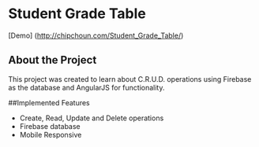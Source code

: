 # Student Grade Table 
[Demo] (http://chipchoun.com/Student_Grade_Table/)

## About the Project

This project was created to learn about C.R.U.D. operations using Firebase as the database and AngularJS for functionality.

##Implemented Features

- Create, Read, Update and Delete operations
- Firebase database
- Mobile Responsive

